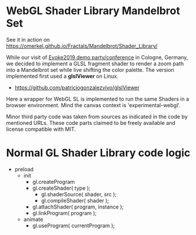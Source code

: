 WebGL Shader Library Mandelbrot Set
===================================

See it in action on https://omerkel.github.io/Fractals/Mandelbrot/Shader_Library/

While our visit of [Evoke2019 demo party/conference](https://2019.evoke.eu/) in Cologne, Germany,
we decided to implement a GLSL fragment shader to render a zoom path
into a Mandelbrot set while live shifting the color palette.
The version implemented first used a __glslViewer__ on Linux.

* https://github.com/patriciogonzalezvivo/glslViewer

Here a wrapper for WebGL SL is implemented to run the same Shaders in
a browser environment. Mind the canvas context is 'experimental-webgl'.

Minor third party code was taken from sources as indicated in the code by
mentioned URLs. These code parts claimed to be freely available and
license compatible with MIT.

Normal GL Shader Library code logic
===================================

* preload
    * init
        * gl.createProgram
        * gl.createShader( type );
            * gl.shaderSource( shader, src );
            * gl.compileShader( shader );
        * gl.attachShader( program, instance );
        * gl.linkProgram( program );
    * animate
        * gl.useProgram( currentProgram );
